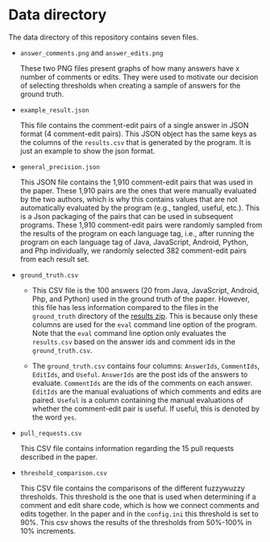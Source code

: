 # Data directory

The data directory of this repository contains seven files.

* `answer_comments.png` and `answer_edits.png`

    These two PNG files present graphs of how many answers have x number of comments or edits. They were used to motivate our decision of selecting thresholds when creating a sample of answers for the ground truth.

* `example_result.json`

    This file contains the comment-edit pairs of a single answer in JSON format (4 comment-edit pairs). This JSON object has the same keys as the columns of the `results.csv` that is generated by the program. It is just an example to show the json format.
    
* `general_precision.json`

    This JSON file contains the 1,910 comment-edit pairs that was used in the paper. These 1,910 pairs are the ones that were manually evaluated by the two authors, which is why this contains values that are not automatically evaluated by the program (e.g., tangled, useful, etc.). This is a Json packaging of the pairs that can be used in subsequent programs. These 1,910 comment-edit pairs were randomly sampled from the results of the program on each language tag, i.e., after running the program on each language tag of Java, JavaScript, Android, Python, and Php individually, we randomly selected 382 comment-edit pairs from each result set.
    
* `ground_truth.csv`

    * This CSV file is the 100 answers (20 from Java, JavaScript, Android, Php, and Python) used in the ground truth of the paper. However, this file has less information compared to the files in the `ground_truth` directory of the [results zip]([https://drive.google.com/file/d/1ro1N1PuxlHeE_GI7-gRPiIleRKb1Dg7D/view?usp=sharing](https://zenodo.org/records/13952250)). This is because only these columns are used for the `eval` command line option of the program. Note that the `eval` command line option only evaluates the `results.csv` based on the answer ids and comment ids in the `ground_truth.csv`.

    * The `ground_truth.csv` contains four columns: `AnswerIds`, `CommentIds`, `EditIds`, and `Useful`. `AnswerIds` are the post ids of the answers to evaluate. `CommentIds` are the ids of the comments on each answer. `EditIds` are the manual evaluations of which comments and edits are paired. `Useful` is a column containing the manual evaluations of whether the comment-edit pair is useful. If useful, this is denoted by the word `yes`.
    
* `pull_requests.csv`

    This CSV file contains information regarding the 15 pull requests described in the paper.
    
* `threshold_comparison.csv`

    This CSV file contains the comparisons of the different fuzzywuzzy thresholds. This threshold is the one that is used when determining if a comment and edit share code, which is how we connect comments and edits together. In the paper and in the `config.ini` this threshold is set to 90%. This csv shows the results of the thresholds from 50%-100% in 10% increments.
